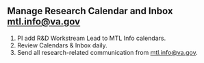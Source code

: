 ## Manage Research Calendar and Inbox mtl.info@va.gov

1. PI add R&D Workstream Lead to MTL Info calendars.
2. Review Calendars & Inbox daily.
3. Send all research-related communication from mtl.info@va.gov.
